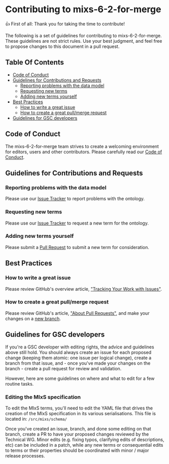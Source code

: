 # Contributing to mixs-6-2-for-merge

:+1: First of all: Thank you for taking the time to contribute!

The following is a set of guidelines for contributing to
mixs-6-2-for-merge. These guidelines are not strict rules.
Use your best judgment, and feel free to propose changes to this document
in a pull request.

## Table Of Contents

* [Code of Conduct](#code-of-conduct)
* [Guidelines for Contributions and Requests](#contributions)
  * [Reporting problems with the data model](#reporting-bugs)
  * [Requesting new terms](#requesting-terms)
  * [Adding new terms yourself](#adding-terms)
* [Best Practices](#best-practices)
  * [How to write a great issue](#great-issues)
  * [How to create a great pull/merge request](#great-pulls)
* [Guidelines for GSC developers](#gsc-devs)

<a id="code-of-conduct"></a>

## Code of Conduct

The mixs-6-2-for-merge team strives to create a
welcoming environment for editors, users and other contributors.
Please carefully read our [Code of Conduct](CODE_OF_CONDUCT.md).

<a id="contributions"></a>

## Guidelines for Contributions and Requests

<a id="reporting-bugs"></a>

### Reporting problems with the data model

Please use our [Issue Tracker][issues] to report problems with the ontology.

<a id="requesting-terms"></a>

### Requesting new terms

Please use our [Issue Tracker][issues] to request a new term for the ontology.

<a id="adding-terms"></a>

### Adding new terms yourself

Please submit a [Pull Request][pulls] to submit a new term for consideration.

<a id="best-practices"></a>

## Best Practices

<a id="great-issues"></a>

### How to write a great issue

Please review GitHub's overview article,
["Tracking Your Work with Issues"][about-issues].

<a id="great-pulls"></a>

### How to create a great pull/merge request

Please review GitHub's article, ["About Pull Requests"][about-pulls],
and make your changes on a [new branch][about-branches].

[about-branches]: https://docs.github.com/en/pull-requests/collaborating-with-pull-requests/proposing-changes-to-your-work-with-pull-requests/about-branches
[about-issues]: https://docs.github.com/en/issues/tracking-your-work-with-issues/about-issues
[about-pulls]: https://docs.github.com/en/pull-requests/collaborating-with-pull-requests/proposing-changes-to-your-work-with-pull-requests/about-pull-requests
[issues]: https://github.com/GenomicsStandardsConsortium/mixs-6-2-for-merge/issues/
[pulls]: https://github.com/GenomicsStandardsConsortium/mixs-6-2-for-merge/pulls/

<a id="gsc-devs"></a>

## Guidelines for GSC developers

If you're a GSC developer with editing rights, the advice and guidelines above still hold. You should always create an issue for each proposed change (keeping them atomic: one issue per logical change), create a branch from that issue, and - once you've made your changes on the branch - create a pull request for review and validation. 

However, here are some guidelines on where and what to edit for a few routine tasks.

### Editing the MIxS specification 

To edit the MIxS terms, you'll need to edit the YAML file that drives the creation of the MIxS specification in its various serialisations.
This file is located in:
`/src/mixs/schema/`

Once you've created an issue, branch, and done some editing on that branch, create a PR to have your proposed changes reviewed by the Technical WG. 
Minor edits (e.g. fixing typos, clarifying edits of descriptions, etc) can be included in a patch, while any new terms or consequential edits to terms or their properties should be coordinated with minor / major release processes.

